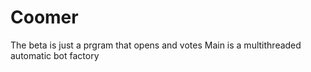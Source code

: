 # Coomer
The beta is just a prgram that opens and votes
Main is a multithreaded automatic bot factory 
